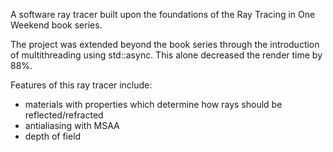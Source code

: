 A software ray tracer built upon the foundations of the Ray Tracing in One Weekend book series.

The project was extended beyond the book series through the introduction of multithreading using std::async. This alone decreased the render time by 88%.

Features of this ray tracer include:
- materials with properties which determine how rays should be reflected/refracted
- antialiasing with MSAA
- depth of field
